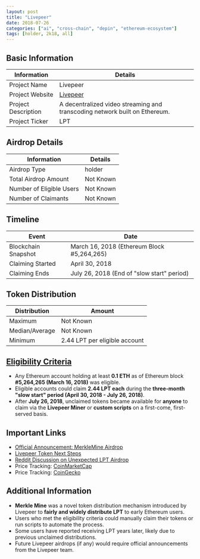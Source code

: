 ```yaml
---
layout: post
title: "Livepeer"
date: 2018-07-26
categories: ["ai", "cross-chain", "depin", "ethereum-ecosystem"]
tags: [holder, 2k18, all]
---
```


## Basic Information

| Information         | Details                                                                    |
| ------------------- | -------------------------------------------------------------------------- |
| Project Name        | Livepeer                                                                   |
| Project Website     | [Livepeer](https://livepeer.org)                                           |
| Project Description | A decentralized video streaming and transcoding network built on Ethereum. |
| Project Ticker      | LPT                                                                        |

## Airdrop Details

| Information              | Details   |
| ------------------------ | --------- |
| Airdrop Type             | holder    |
| Total Airdrop Amount     | Not Known |
| Number of Eligible Users | Not Known |
| Number of Claimants      | Not Known |

## Timeline

| Event               | Date                                       |
| ------------------- | ------------------------------------------ |
| Blockchain Snapshot | March 16, 2018 (Ethereum Block #5,264,265) |
| Claiming Started    | April 30, 2018                             |
| Claiming Ends       | July 26, 2018 (End of "slow start" period) |

## Token Distribution

| Distribution   | Amount                        |
| -------------- | ----------------------------- |
| Maximum        | Not Known                     |
| Median/Average | Not Known                     |
| Minimum        | 2.44 LPT per eligible account |

## [Eligibility Criteria](https://forum.livepeer.org/t/introducing-the-merklemine/204)

- Any Ethereum account holding at least **0.1 ETH** as of Ethereum block **#5,264,265 (March 16, 2018)** was eligible.
- Eligible accounts could claim **2.44 LPT each** during the **three-month "slow start" period (April 30, 2018 - July 26, 2018)**.
- After **July 26, 2018**, unclaimed tokens became available for **anyone** to claim via the **Livepeer Miner** or **custom scripts** on a first-come, first-served basis.

## Important Links

- [Official Announcement: MerkleMine Airdrop](https://forum.livepeer.org/t/introducing-the-merklemine/204)
- [Livepeer Token Next Steps](https://forum.livepeer.org/t/so-youve-got-some-livepeer-tokens-what-next/293)
- [Reddit Discussion on Unexpected LPT Airdrop](https://www.reddit.com/r/livepeer/comments/r7h1dd/received_2137_lpt_out_of_the_blue_airdrop/)
- Price Tracking: [CoinMarketCap](https://coinmarketcap.com/currencies/livepeer/)
- Price Tracking: [CoinGecko](https://www.coingecko.com/en/coins/livepeer)

## Additional Information

- **Merkle Mine** was a novel token distribution mechanism introduced by Livepeer to **fairly and widely distribute LPT** to early Ethereum users.
- Users who met the eligibility criteria could manually claim their tokens or run scripts to automate the process.
- Some users have reported receiving LPT years later, likely due to previous unclaimed distributions.
- Future Livepeer airdrops (if any) would require official announcements from the Livepeer team.
